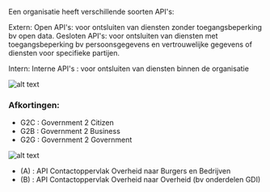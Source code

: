 
Een organisatie heeft verschillende soorten API's:

Extern:
Open API's: voor ontsluiten van diensten zonder toegangsbeperking bv open data.
Gesloten API's: voor ontsluiten van diensten met toegangsbeperking bv persoonsgegevens en vertrouwelijke gegevens of diensten voor specifieke partijen.

Intern:
Interne API's : voor ontsluiten van diensten binnen de organisatie

![alt text](https://github.com/Geonovum/KP-APIs/raw/master/Werkgroep%20Architectuur/uitwerkingen/media/apitypes.png)

### Afkortingen:
- G2C : Government 2 Citizen
- G2B : Government 2 Business
- G2G : Government 2 Government


![alt text](https://github.com/Geonovum/KP-APIs/raw/master/Werkgroep%20Architectuur/uitwerkingen/media/API-arch-v22.png)

- (A) : API Contactoppervlak Overheid naar Burgers en Bedrijven
- (B) : API Contactoppervlak Overheid naar Overheid (bv onderdelen GDI)
